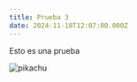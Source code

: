 ```yaml
---
title: Prueba 3
date: 2024-11-18T12:07:00.000Z
---
```

Esto es una prueba

![pikachu](/images/uploads/pikachu.png "pikachu")
